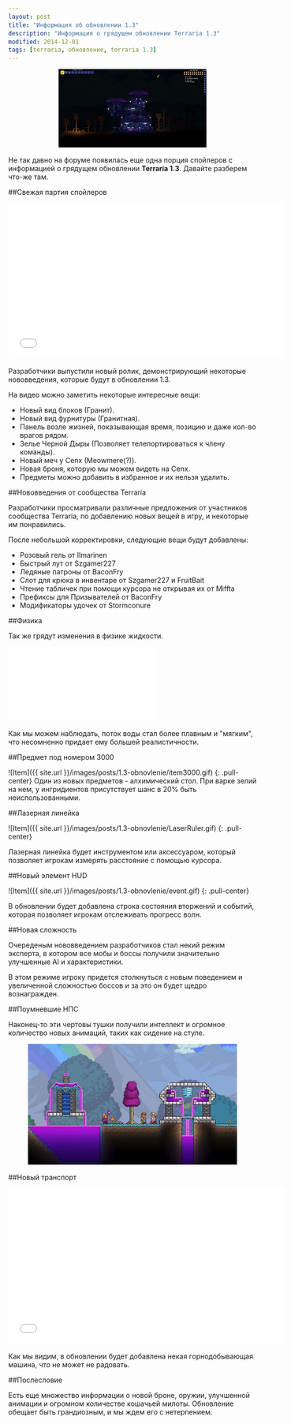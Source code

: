 ```yaml
---
layout: post
title: "Информация об обновлении 1.3"
description: "Информация о грядущем обновлении Terraria 1.3"
modified: 2014-12-01
tags: [terraria, обновление, terraria 1.3]
---
```


<div align="center"><figure>
	<a href="/images/posts/1.3-obnovlenie/1.3-spoiler.jpg"><img src="/images/posts/1.3-obnovlenie/1.3-spoiler_300x159.jpg" alt=""></a>
</figure></div>

Не так давно на форуме появилась еще одна порция спойлеров с информацией о грядущем обновлении **Terraria 1.3**. Давайте разберем что-же там.
<!-- more -->


##Свежая партия спойлеров

<iframe width="560" height="315" src="//www.youtube.com/embed/Ft56esseBEA" frameborder="0" allowfullscreen></iframe>

Разработчики выпустили новый ролик, демонстрирующий некоторые нововведения, которые будут в обновлении 1.3.

На видео можно заметить некоторые интересные вещи:

* Новый вид блоков (Гранит).
* Новый вид фурнитуры (Гранитная).
* Панель возле жизней, показывающая время, позицию и даже кол-во врагов рядом.
* Зелье Черной Дыры (Позволяет телепортироваться к члену команды).
* Новый меч у Cenx (Meowmere(?)).
* Новая броня, которую мы можем видеть на Cenx.
* Предметы можно добавить в избранное и их нельзя удалить.


##Нововведения от сообщества Terraria

Разработчики просматривали различные предложения от участников сообщества Terraria, по добавлению новых вещей в игру, и некоторые им понравились.

После небольшой корректировки, следующие вещи будут добавлены:

* Розовый гель от Ilmarinen
* Быстрый лут от Szgamer227
* Ледяные патроны от BaconFry
* Слот для крюка в инвентаре от Szgamer227 и FruitBait
* Чтение табличек при помощи курсора не открывая их от Miffta
* Префиксы для Призывателей от BaconFry
* Модификаторы удочек от Stormconure


##Физика

Так же грядут изменения в физике жидкости.

<iframe src="//www.youtube.com/embed/jCETFMsrNxE" frameborder="0"> </iframe>

Как мы можем наблюдать, поток воды стал более плавным и "мягким", что несомненно придает ему большей реалистичности.


##Предмет под номером 3000

![Item]({{ site.url }}/images/posts/1.3-obnovlenie/item3000.gif)
{: .pull-center}
Один из новых предметов - алхимический стол. При варке зелий на нем, у ингридиентов присутствует шанс в 20% быть неиспользованными.


##Лазерная линейка

![Item]({{ site.url }}/images/posts/1.3-obnovlenie/LaserRuler.gif)
{: .pull-center}

Лазерная линейка будет инструментом или аксессуаром, который позволяет игрокам измерять расстояние с помощью курсора.


##Новый элемент HUD

![Item]({{ site.url }}/images/posts/1.3-obnovlenie/event.gif)
{: .pull-center}


В обновлении будет добавлена строка состояния вторжений и событий, которая позволяет игрокам отслеживать прогресс волн.


##Новая сложность

Очереденым нововведением разработчиков стал некий режим эксперта, в котором все мобы и боссы получили значительно улучшенные AI и характеристики. 

В этом режиме игроку придется столкнуться с новым поведением и увеличенной сложностью боссов и за это он будет щедро вознагражден.


##Поумневшие НПС

Наконец-то эти чертовы тушки получили интеллект и огромное количество новых анимаций, таких как сидение на стуле.

<div align="center"><figure>
	<a href="/images/posts/1.3-obnovlenie/npc.jpg"><img src="/images/posts/1.3-obnovlenie/npc_600x346.jpg" alt=""></a>
</figure></div>

##Новый транспорт

<iframe width="560" height="315" src="//www.youtube.com/embed/ejVkzMGIoVs" frameborder="0" allowfullscreen></iframe>

Как мы видим, в обновлении будет добавлена некая горнодобывающая машина, что не может не радовать.


##Послесловие

Есть еще множество информации о новой броне, оружии, улучшенной анимации и огромном количестве кошачьей милоты. Обновление обещает быть грандиозным, и мы ждем его с нетерпением.
